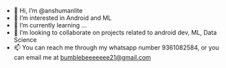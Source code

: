 - 👋 Hi, I’m @anshumanlite
- 👀 I’m interested in Android and ML
- 🌱 I’m currently learning ...
- 💞️ I’m looking to collaborate on projects related to android dev, ML, Data Science
- 📫 You can reach me through my whatsapp number 9361082584, or you can email me at bumblebeeeeeee21@gmail.com

<!---
anshumanlite/anshumanlite is a ✨ special ✨ repository because its `README.md` (this file) appears on your GitHub profile.
You can click the Preview link to take a look at your changes.
--->
